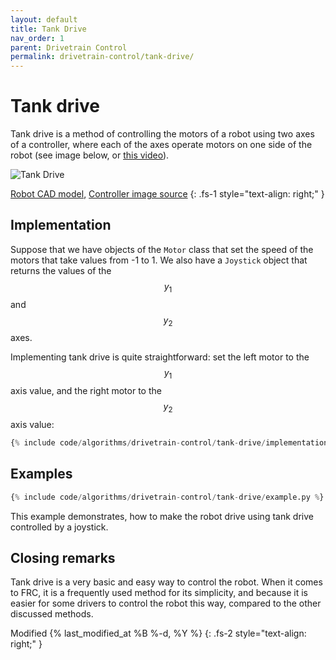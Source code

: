 ```yaml
---
layout: default
title: Tank Drive
nav_order: 1
parent: Drivetrain Control
permalink: drivetrain-control/tank-drive/
---
```


# Tank drive
Tank drive is a method of controlling the motors of a robot using two axes of a controller, where each of the axes operate motors on one side of the robot (see image below, or [this video](https://www.youtube.com/watch?v=vK2CGj8gAWc)).

![Tank Drive]({{site.url}}/assets/images/drivetrain-control/tank-drive.png "Tank Drive")

[Robot CAD model](https://grabcad.com/library/wild-thumper-6wd-chassis-1), [Controller image source](https://target.scene7.com/is/image/Target/GUEST_1e4c1fcb-6962-4533-b961-4e760355db27?wid=488&hei=488&fmt=pjpeg)
{: .fs-1 style="text-align: right;" }


## Implementation
Suppose that we have objects of the `Motor` class that set the speed of the motors that take values from -1 to 1. We also have a `Joystick` object that returns the values of the $$y_1$$ and $$y_2$$ axes.

Implementing tank drive is quite straightforward: set the left motor to the $$y_1$$ axis value, and the right motor to the $$y_2$$ axis value:

```python
{% include code/algorithms/drivetrain-control/tank-drive/implementation.py %}
```


## Examples
```python
{% include code/algorithms/drivetrain-control/tank-drive/example.py %}
```

This example demonstrates, how to make the robot drive using tank drive controlled by a joystick.


## Closing remarks
Tank drive is a very basic and easy way to control the robot. When it comes to FRC, it is a frequently used method for its simplicity, and because it is easier for some drivers to control the robot this way, compared to the other discussed methods.

Modified {% last_modified_at %B %-d, %Y %}
{: .fs-2 style="text-align: right;" }